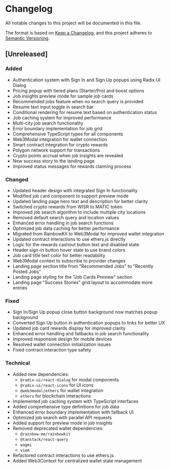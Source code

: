 # Changelog

All notable changes to this project will be documented in this file.

The format is based on [Keep a Changelog](https://keepachangelog.com/en/1.0.0/),
and this project adheres to [Semantic Versioning](https://semver.org/spec/v2.0.0.html).

## [Unreleased]

### Added
- Authentication system with Sign In and Sign Up popups using Radix UI Dialog
- Pricing popup with tiered plans (Starter/Pro) and boost options
- Job insights preview mode for sample job cards
- Recommended jobs feature when no search query is provided
- Resume text input toggle in search bar
- Conditional rendering for resume text based on authentication status
- Job caching system for improved performance
- Multi-city job search functionality
- Error boundary implementation for job grid
- Comprehensive TypeScript types for all components
- Web3Modal integration for wallet connection
- Smart contract integration for crypto rewards
- Polygon network support for transactions
- Crypto points accrual when job insights are revealed
- New success story to the landing page
- Improved status messages for rewards claiming process

### Changed
- Updated header design with integrated Sign In functionality
- Modified job card component to support preview mode
- Updated landing page hero text and description for better clarity
- Switched crypto rewards from WISR to MATIC token
- Improved job search algorithm to include multiple city locations
- Removed default search query and location values
- Enhanced error handling in job search functions
- Optimized job data caching for better performance
- Migrated from RainbowKit to Web3Modal for improved wallet integration
- Updated contract interactions to use ethers.js directly
- Logic for the rewards cashout button text and disabled state
- Header sign-in button hover state to use brand colors
- Job card title text color for better readability
- Web3Modal context to subscribe to provider changes
- Landing page section title from "Recommended Jobs" to "Recently Posted Jobs"
- Landing page styling for the "Job Cards Preview" section
- Landing page "Success Stories" grid layout to accommodate more entries

### Fixed
- Sign In/Sign Up popup close button background now matches popup background
- Converted Sign Up button in authentication popups to links for better UX
- Updated job card rewards display for improved clarity
- Enhanced error handling and fallbacks in job search functionality
- Improved responsive design for mobile devices
- Resolved wallet connection initialization issues
- Fixed contract interaction type safety

### Technical
- Added new dependencies:
  - `@radix-ui/react-dialog` for modal components
  - `@radix-ui/react-icons` for UI icons
  - `@web3modal/ethers` for wallet integration
  - `ethers` for blockchain interactions
- Implemented job caching system with TypeScript interfaces
- Added comprehensive type definitions for job data
- Enhanced error boundary implementation with fallback UI
- Optimized job search with parallel API requests
- Added support for preview mode in job insights
- Removed deprecated wallet dependencies:
  - `@rainbow-me/rainbowkit`
  - `@tanstack/react-query`
  - `wagmi`
  - `viem`
- Refactored contract interactions to use ethers.js
- Added Web3Context for centralized wallet state management